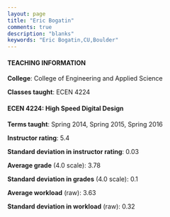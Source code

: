 ```yaml
---
layout: page
title: "Eric Bogatin" 
comments: true
description: "blanks"
keywords: "Eric Bogatin,CU,Boulder"
---
```

<head>
<script src="https://ajax.googleapis.com/ajax/libs/jquery/2.1.3/jquery.min.js"></script>
<script src="https://dl.dropboxusercontent.com/s/pc42nxpaw1ea4o9/highcharts.js?dl=0"></script>
<!-- <script src="../assets/js/highcharts.js"></script> -->
<style type="text/css">@font-face {
	font-family: "Bebas Neue";
	src: url(https://www.filehosting.org/file/details/544349/BebasNeue Regular.otf) format("opentype");
	}
	h1.Bebas { 
		font-family: "Bebas Neue", Verdana, Tahoma;
	}
</style>
</head>
	   
#### TEACHING INFORMATION

**College**: College of Engineering and Applied Science

**Classes taught**: ECEN 4224

#### ECEN 4224: High Speed Digital Design

**Terms taught**: Spring 2014, Spring 2015, Spring 2016

**Instructor rating**: 5.4

**Standard deviation in instructor rating**: 0.03

**Average grade** (4.0 scale): 3.78

**Standard deviation in grades** (4.0 scale): 0.1

**Average workload** (raw): 3.63

**Standard deviation in workload** (raw): 0.32

